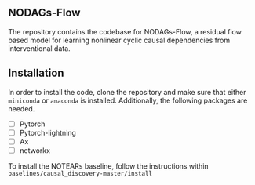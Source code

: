 ## NODAGs-Flow

The repository contains the codebase for NODAGs-Flow, a residual flow based model for learning nonlinear cyclic causal dependencies from interventional data. 

## Installation
In order to install the code, clone the repository and make sure that either `miniconda` or `anaconda` is installed. Additionally, the following packages are needed. 

- [ ] Pytorch
- [ ] Pytorch-lightning
- [ ] Ax
- [ ] networkx 

To install the NOTEARs baseline, follow the instructions within `baselines/causal_discovery-master/install`
